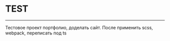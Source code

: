 # TEST
------
Тестовое проект портфолио, доделать сайт. После применить scss, webpack, переписать под ts
